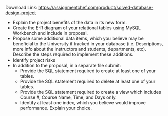Download Link: https://assignmentchef.com/product/solved-database-design-project
<br>
<ul>

 <li>Explain the project benefits of the data in its new form.</li>

 <li>Create the E-R diagram of your relational tables using MySQL Workbench and include in proposal.</li>

 <li>Propose some additional data items, which you believe may be beneficial to the University if tracked in your database (i.e. Descriptions, more info about the instructors and students, departments, etc). Describe the steps required to implement these additions.</li>

 <li>Identify project risks</li>

 <li>In addition to the proposal, in a separate file submit:

  <ul>

   <li>Provide the SQL statement required to create at least one of your tables.</li>

   <li>Provide the SQL statement required to delete at least one of your tables.</li>

   <li>Provide the SQL statement required to create a view which includes Course #, Course Name, Time, and Days only.</li>

   <li>Identify at least one index, which you believe would improve performance. Explain your choice.</li>

  </ul></li>

</ul>